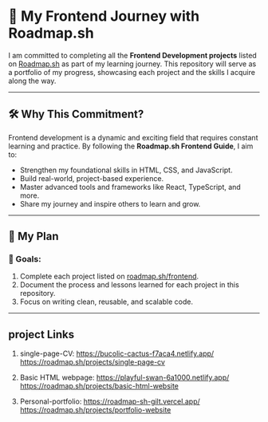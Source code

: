 # 🚀 My Frontend Journey with Roadmap.sh

I am committed to completing all the **Frontend Development projects** listed on [Roadmap.sh](https://roadmap.sh/frontend) as part of my learning journey. This repository will serve as a portfolio of my progress, showcasing each project and the skills I acquire along the way.

---

## 🛠️ Why This Commitment?

Frontend development is a dynamic and exciting field that requires constant learning and practice. By following the **Roadmap.sh Frontend Guide**, I aim to:
- Strengthen my foundational skills in HTML, CSS, and JavaScript.
- Build real-world, project-based experience.
- Master advanced tools and frameworks like React, TypeScript, and more.
- Share my journey and inspire others to learn and grow.

---

## 📅 My Plan
### 📌 Goals:
1. Complete each project listed on [roadmap.sh/frontend](https://roadmap.sh/frontend).
2. Document the process and lessons learned for each project in this repository.
3. Focus on writing clean, reusable, and scalable code.

---
## project Links
1) single-page-CV: https://bucolic-cactus-f7aca4.netlify.app/
                   https://roadmap.sh/projects/single-page-cv

2) Basic HTML webpage: https://playful-swan-6a1000.netlify.app/
                       https://roadmap.sh/projects/basic-html-website

3) Personal-portfolio: https://roadmap-sh-gilt.vercel.app/
                       https://roadmap.sh/projects/portfolio-website
